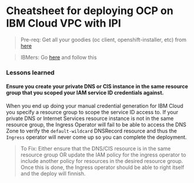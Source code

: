 # Cheatsheet for deploying OCP on IBM Cloud VPC with IPI

> Pre-req: Get all your goodies (oc client, openshift-installer, etc) from [here](https://mirror.openshift.com/pub/openshift-v4/x86_64/clients/ocp/)

> IBMers: Go [here](https://pages.github.ibm.com/ramons/technical-notebook/redhat/ocp/#ibm-cloud-ipi) and follow this


### Lessons learned

#### Ensure you create your private DNS or CIS instance in the same resource group that you scoped your IAM service ID credentials against.

When you end up doing your manual credential generation for IBM Cloud you specify a resource group to scope the service ID access to. If your private DNS or Internet Services resource instance is not in the same resource group, the Ingress Operator will fail to be able to access the DNS Zone to verify the `default-wildcard` DNSRecord resource and thus the `Ingress` operator will never come up so you can complete the deployment. 

> To Fix: Either ensure that the DNS/CIS resource is in the same resource group OR update the IAM policy for the ingress operator to include another policy for resources in the desired resource group. Once this is done, the Ingress operator should be able to right itself and the deploy will finnish. 

